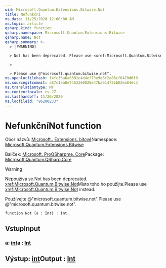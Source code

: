 ```yaml
---
uid: Microsoft.Quantum.Extensions.Bitwise.Not
title: Nefunkční
ms.date: 11/25/2020 12:00:00 AM
ms.topic: article
qsharp.kind: function
qsharp.namespace: Microsoft.Quantum.Extensions.Bitwise
qsharp.name: Not
qsharp.summary: >-
  > [!WARNING]

  > Not has been deprecated. Please use <xref:Microsoft.Quantum.Bitwise.Not> instead.

  >

  > Please use @"microsoft.quantum.bitwise.not".
ms.openlocfilehash: f4fc36a6a6391e4d4ef73e9d6f2a66cf6470d6f0
ms.sourcegitcommit: a87c1aa8e7453360025e47ba614f25b02ea84ec3
ms.translationtype: MT
ms.contentlocale: cs-CZ
ms.lasthandoff: 11/26/2020
ms.locfileid: "96200233"
---
```

# <a name="not-function"></a><span data-ttu-id="14748-102">Nefunkční</span><span class="sxs-lookup"><span data-stu-id="14748-102">Not function</span></span>

<span data-ttu-id="14748-103">Obor názvů: [Microsoft.. Extensions. bitové](xref:Microsoft.Quantum.Extensions.Bitwise)</span><span class="sxs-lookup"><span data-stu-id="14748-103">Namespace: [Microsoft.Quantum.Extensions.Bitwise](xref:Microsoft.Quantum.Extensions.Bitwise)</span></span>

<span data-ttu-id="14748-104">Balíček: [Microsoft. ProQSharpme. Core](https://nuget.org/packages/Microsoft.Quantum.QSharp.Core)</span><span class="sxs-lookup"><span data-stu-id="14748-104">Package: [Microsoft.Quantum.QSharp.Core](https://nuget.org/packages/Microsoft.Quantum.QSharp.Core)</span></span>


> [!WARNING]
> <span data-ttu-id="14748-105">Nepoužívá se.</span><span class="sxs-lookup"><span data-stu-id="14748-105">Not has been deprecated.</span></span> <span data-ttu-id="14748-106"><xref:Microsoft.Quantum.Bitwise.Not>Místo toho ho použijte.</span><span class="sxs-lookup"><span data-stu-id="14748-106">Please use <xref:Microsoft.Quantum.Bitwise.Not> instead.</span></span>
>
> <span data-ttu-id="14748-107">Používejte @"microsoft.quantum.bitwise.not".</span><span class="sxs-lookup"><span data-stu-id="14748-107">Please use @"microsoft.quantum.bitwise.not".</span></span>



```qsharp
function Not (a : Int) : Int
```


## <a name="input"></a><span data-ttu-id="14748-108">Vstup</span><span class="sxs-lookup"><span data-stu-id="14748-108">Input</span></span>

### <a name="a--int"></a><span data-ttu-id="14748-109">a: [int](xref:microsoft.quantum.lang-ref.int)</span><span class="sxs-lookup"><span data-stu-id="14748-109">a : [Int](xref:microsoft.quantum.lang-ref.int)</span></span>





## <a name="output--int"></a><span data-ttu-id="14748-110">Výstup: [int](xref:microsoft.quantum.lang-ref.int)</span><span class="sxs-lookup"><span data-stu-id="14748-110">Output : [Int](xref:microsoft.quantum.lang-ref.int)</span></span>

